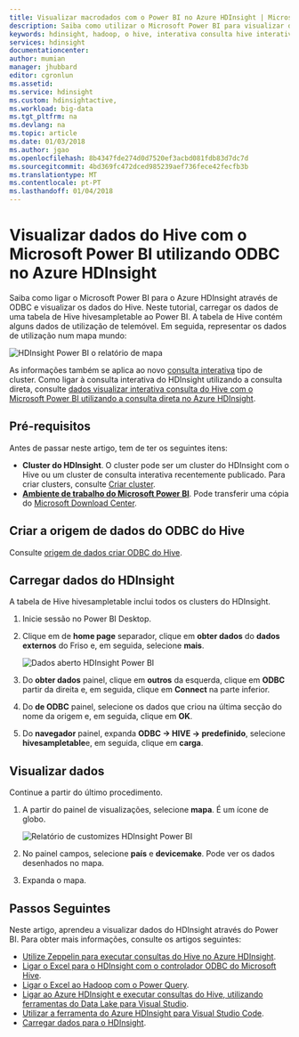 ```yaml
---
title: Visualizar macrodados com o Power BI no Azure HDInsight | Microsoft Docs
description: Saiba como utilizar o Microsoft Power BI para visualizar dados do Hive, processados pelo Azure HDInsight.
keywords: hdinsight, hadoop, o hive, interativa consulta hive interativa, LLAP, odbc
services: hdinsight
documentationcenter: 
author: mumian
manager: jhubbard
editor: cgronlun
ms.assetid: 
ms.service: hdinsight
ms.custom: hdinsightactive,
ms.workload: big-data
ms.tgt_pltfrm: na
ms.devlang: na
ms.topic: article
ms.date: 01/03/2018
ms.author: jgao
ms.openlocfilehash: 8b4347fde274d0d7520ef3acbd081fdb83d7dc7d
ms.sourcegitcommit: 4bd369fc472dced985239aef736fece42fecfb3b
ms.translationtype: MT
ms.contentlocale: pt-PT
ms.lasthandoff: 01/04/2018
---
```

# <a name="visualize-hive-data-with-microsoft-power-bi-using-odbc-in-azure-hdinsight"></a>Visualizar dados do Hive com o Microsoft Power BI utilizando ODBC no Azure HDInsight

Saiba como ligar o Microsoft Power BI para o Azure HDInsight através de ODBC e visualizar os dados do Hive. Neste tutorial, carregar os dados de uma tabela de Hive hivesampletable ao Power BI. A tabela de Hive contém alguns dados de utilização de telemóvel. Em seguida, representar os dados de utilização num mapa mundo:

![HDInsight Power BI o relatório de mapa](./media/apache-hadoop-connect-hive-power-bi/hdinsight-power-bi-visualization.png)

As informações também se aplica ao novo [consulta interativa](../interactive-query/apache-interactive-query-get-started.md) tipo de cluster. Como ligar à consulta interativa do HDInsight utilizando a consulta direta, consulte [dados visualizar interativa consulta do Hive com o Microsoft Power BI utilizando a consulta direta no Azure HDInsight](../interactive-query/apache-hadoop-connect-hive-power-bi-directquery.md).

## <a name="prerequisites"></a>Pré-requisitos
Antes de passar neste artigo, tem de ter os seguintes itens:

* **Cluster do HDInsight**. O cluster pode ser um cluster do HDInsight com o Hive ou um cluster de consulta interativa recentemente publicado. Para criar clusters, consulte [Criar cluster](apache-hadoop-linux-tutorial-get-started.md#create-cluster).
* **[Ambiente de trabalho do Microsoft Power BI](https://powerbi.microsoft.com/desktop/)**. Pode transferir uma cópia do [Microsoft Download Center](https://www.microsoft.com/download/details.aspx?id=45331).

## <a name="create-hive-odbc-data-source"></a>Criar a origem de dados do ODBC do Hive

Consulte [origem de dados criar ODBC do Hive](apache-hadoop-connect-excel-hive-odbc-driver.md#create-hive-odbc-data-source).

## <a name="load-data-from-hdinsight"></a>Carregar dados do HDInsight

A tabela de Hive hivesampletable inclui todos os clusters do HDInsight.

1. Inicie sessão no Power BI Desktop.
2. Clique em de **home page** separador, clique em **obter dados** do **dados externos** do Friso e, em seguida, selecione **mais**.

    ![Dados aberto HDInsight Power BI](./media/apache-hadoop-connect-hive-power-bi/hdinsight-power-bi-open-odbc.png)
3. Do **obter dados** painel, clique em **outros** da esquerda, clique em **ODBC** partir da direita e, em seguida, clique em **Connect** na parte inferior.
4. Do **de ODBC** painel, selecione os dados que criou na última secção do nome da origem e, em seguida, clique em **OK**.
5. Do **navegador** painel, expanda **ODBC -> HIVE -> predefinido**, selecione **hivesampletable**e, em seguida, clique em **carga**.

## <a name="visualize-data"></a>Visualizar dados

Continue a partir do último procedimento.

1. A partir do painel de visualizações, selecione **mapa**.  É um ícone de globo.

    ![Relatório de customizes HDInsight Power BI](./media/apache-hadoop-connect-hive-power-bi/hdinsight-power-bi-customize.png)
2. No painel campos, selecione **país** e **devicemake**. Pode ver os dados desenhados no mapa.
3. Expanda o mapa.

## <a name="next-steps"></a>Passos Seguintes
Neste artigo, aprendeu a visualizar dados do HDInsight através do Power BI.  Para obter mais informações, consulte os artigos seguintes:

* [Utilize Zeppelin para executar consultas do Hive no Azure HDInsight](./../hdinsight-connect-hive-zeppelin.md).
* [Ligar o Excel para o HDInsight com o controlador ODBC do Microsoft Hive](./apache-hadoop-connect-excel-hive-odbc-driver.md).
* [Ligar o Excel ao Hadoop com o Power Query](apache-hadoop-connect-excel-power-query.md).
* [Ligar ao Azure HDInsight e executar consultas do Hive, utilizando ferramentas do Data Lake para Visual Studio](apache-hadoop-visual-studio-tools-get-started.md).
* [Utilizar a ferramenta do Azure HDInsight para Visual Studio Code](../hdinsight-for-vscode.md).
* [Carregar dados para o HDInsight](./../hdinsight-upload-data.md).
